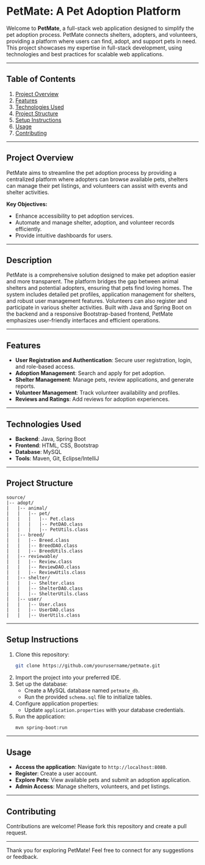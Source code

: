 # PetMate: A Pet Adoption Platform

Welcome to **PetMate**, a full-stack web application designed to simplify the pet adoption process. PetMate connects shelters, adopters, and volunteers, providing a platform where users can find, adopt, and support pets in need. This project showcases my expertise in full-stack development, using technologies and best practices for scalable web applications.

---

## Table of Contents

1. [Project Overview](#project-overview)
2. [Features](#features)
3. [Technologies Used](#technologies-used)
4. [Project Structure](#project-structure)
5. [Setup Instructions](#setup-instructions)
6. [Usage](#usage)
7. [Contributing](#contributing)
   
---

## Project Overview
PetMate aims to streamline the pet adoption process by providing a centralized platform where adopters can browse available pets, shelters can manage their pet listings, and volunteers can assist with events and shelter activities.

**Key Objectives:**
- Enhance accessibility to pet adoption services.
- Automate and manage shelter, adoption, and volunteer records efficiently.
- Provide intuitive dashboards for users.

---

## Description
PetMate is a comprehensive solution designed to make pet adoption easier and more transparent. The platform bridges the gap between animal shelters and potential adopters, ensuring that pets find loving homes. The system includes detailed pet profiles, application management for shelters, and robust user management features. Volunteers can also register and participate in various shelter activities. Built with Java and Spring Boot on the backend and a responsive Bootstrap-based frontend, PetMate emphasizes user-friendly interfaces and efficient operations.

---

## Features
- **User Registration and Authentication**: Secure user registration, login, and role-based access.
- **Adoption Management**: Search and apply for pet adoption.
- **Shelter Management**: Manage pets, review applications, and generate reports.
- **Volunteer Management**: Track volunteer availability and profiles.
- **Reviews and Ratings**: Add reviews for adoption experiences.

---

## Technologies Used
- **Backend**: Java, Spring Boot
- **Frontend**: HTML, CSS, Bootstrap
- **Database**: MySQL
- **Tools**: Maven, Git, Eclipse/IntelliJ

---

## Project Structure

```
source/
|-- adopt/
|   |-- animal/
|   |   |-- pet/
|   |   |   |-- Pet.class
|   |   |   |-- PetDAO.class
|   |   |   |-- PetUtils.class
|   |-- breed/
|   |   |-- Breed.class
|   |   |-- BreedDAO.class
|   |   |-- BreedUtils.class
|   |-- reviewable/
|   |   |-- Review.class
|   |   |-- ReviewDAO.class
|   |   |-- ReviewUtils.class
|   |-- shelter/
|   |   |-- Shelter.class
|   |   |-- ShelterDAO.class
|   |   |-- ShelterUtils.class
|   |-- user/
|   |   |-- User.class
|   |   |-- UserDAO.class
|   |   |-- UserUtils.class
```

---

## Setup Instructions
1. Clone this repository:
   ```bash
   git clone https://github.com/yourusername/petmate.git
   ```
2. Import the project into your preferred IDE.
3. Set up the database:
   - Create a MySQL database named `petmate_db`.
   - Run the provided `schema.sql` file to initialize tables.
4. Configure application properties:
   - Update `application.properties` with your database credentials.
5. Run the application:
   ```bash
   mvn spring-boot:run
   ```

---

## Usage
- **Access the application**: Navigate to `http://localhost:8080`.
- **Register**: Create a user account.
- **Explore Pets**: View available pets and submit an adoption application.
- **Admin Access**: Manage shelters, volunteers, and pet listings.

---

## Contributing
Contributions are welcome! Please fork this repository and create a pull request.

---

Thank you for exploring PetMate! Feel free to connect for any suggestions or feedback.

